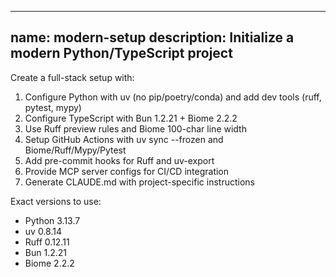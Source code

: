 ***

name: modern-setup
description: Initialize a modern Python/TypeScript project
----------------------------------------------------------

Create a full-stack setup with:

1. Configure Python with uv (no pip/poetry/conda) and add dev tools (ruff, pytest, mypy)
2. Configure TypeScript with Bun 1.2.21 + Biome 2.2.2
3. Use Ruff preview rules and Biome 100-char line width
4. Setup GitHub Actions with uv sync --frozen and Biome/Ruff/Mypy/Pytest
5. Add pre-commit hooks for Ruff and uv-export
6. Provide MCP server configs for CI/CD integration
7. Generate CLAUDE.md with project-specific instructions

Exact versions to use:

- Python 3.13.7
- uv 0.8.14
- Ruff 0.12.11
- Bun 1.2.21
- Biome 2.2.2

